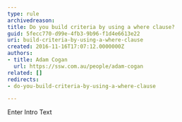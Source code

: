 ```yaml
---
type: rule
archivedreason: 
title: Do you build criteria by using a where clause?
guid: 5fecc770-d99e-4fb3-9b96-f1d4e6613e22
uri: build-criteria-by-using-a-where-clause
created: 2016-11-16T17:07:12.0000000Z
authors:
- title: Adam Cogan
  url: https://ssw.com.au/people/adam-cogan
related: []
redirects:
- do-you-build-criteria-by-using-a-where-clause

---
```



Enter Intro Text
<br><excerpt class='endintro'></excerpt><br>



